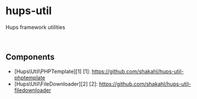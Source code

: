 hups-util
=========

Hups framework utilities

 

Components
----------

-   [Hups\\Util\\PHPTemplate][1]
    [1]: <https://github.com/shakahl/hups-util-phptemplate>
-   [Hups\\Util\\FileDownloader][2]
    [2]: <https://github.com/shakahl/hups-util-filedownloader>
